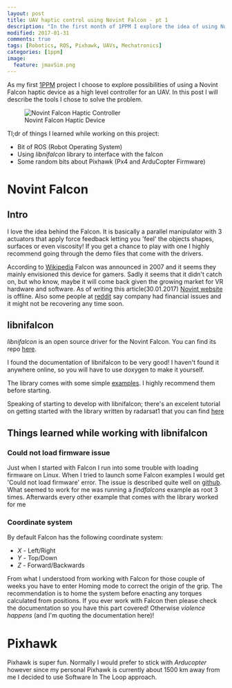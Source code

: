 ```yaml
---
layout: post
title: UAV haptic control using Novint Falcon - pt 1
description: "In the first month of 1PPM I explore the idea of using Novint Falcon as a UAV controller"
modified: 2017-01-31
comments: true
tags: [Robotics, ROS, Pixhawk, UAVs, Mechatronics]
categories: [1ppm]
image:
  feature: jmavSim.png
---
```


As my first [1PPM]({{site.url}}/1ppm/12-Technical-Challanges/) project I choose to explore possibilities of using a Novint Falcon haptic device as a high level controller for an UAV. In this post I will describe the tools I chose to solve the problem. 

<figure class="half center">
  <img src="{{site.url}}/images/Novint_Falcon.jpg" alt="Novint Falcon Haptic Controller">
	<figcaption>Novint Falcon Haptic Device</figcaption>
</figure>

Tl;dr of things I learned while working on this project:

* Bit of ROS (Robot Operating System)
* Using _libnifalcon_ library to interface with the falcon
* Some random bits about Pixhawk (Px4 and ArduCopter Firmware)

<!-- more -->

# Novint Falcon

## Intro

I love the idea behind the Falcon. It is basically a parallel manipulator with 3 actuators that apply force feedback letting you 'feel' the objects shapes, surfaces or even viscosity! If you get a chance to play with one I highly recommend going through the demo files that come with the drivers. 

According to [Wikipedia](https://en.wikipedia.org/wiki/Novint_Technologies) Falcon was announced in 2007 and it seems they mainly envisioned this device for gamers. Sadly it seems that it didn't catch on, but who know, maybe it will come back given the growing market for VR hardware and software. As of writing this article(30.01.2017) [Novint website](http://www.novint.com/) is offline. Also some people at [reddit](https://www.reddit.com/r/oculus/comments/1wibk9/what_happened_to_the_novint_falcon/) say company had financial issues and it might not be recovering any time soon.

## libnifalcon

*libnifalcon* is an open source driver for the Novint Falcon. You can find its repo [here](https://github.com/libnifalcon/libnifalcon). 

I found the documentation of libnifalcon to be very good! I haven't found it anywhere online, so you will have to use doxygen to make it yourself. 

The library comes with some simple [examples](https://github.com/libnifalcon/libnifalcon/tree/master/examples). I highly recommend them before starting. 

Speaking of starting to develop with libnifalcon; there's an excelent tutorial on getting started with the library written by radarsat1 that you can find [here](https://github.com/radarsat1/dimple/blob/master/doc/novint_falcon_howto.md)

## Things learned while working with libnifalcon

### Could not load firmware issue

Just when I started with Falcon I run into some trouble with loading firmware on Linux. When I tried to launch some Falcon examples I would get 'Could not load firmware' error. The issue is described quite well on [github](https://github.com/libnifalcon/libnifalcon/issues/45). What seemed to work for me was running a _findfalcons_ example as root 3 times. Afterwards every other example that comes with the library worked for me

### Coordinate system

By default Falcon has the following coordinate system:

* *X* - Left/Right 
* *Y* - Top/Down 
* *Z* - Forward/Backwards

From what I understood from working with Falcon for those couple of weeks you have to enter Homing mode to correct the origin of the grip. The recommendation is to home the system before enacting any torques calculated from positions. If you ever work with Falcon then please check the documentation so you have this part covered! Otherwise *violence happens* (and I'm quoting the documentation here)!

# Pixhawk

Pixhawk is super fun. Normally I would prefer to stick with *Arducopter* however since my personal Pixhawk is currently about 1500 km away from me I decided to use Software In The Loop approach. 
